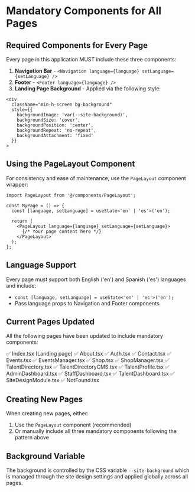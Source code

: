 # Mandatory Components for All Pages

## Required Components for Every Page

Every page in this application MUST include these three components:

1. **Navigation Bar** - `<Navigation language={language} setLanguage={setLanguage} />`
2. **Footer** - `<Footer language={language} />`
3. **Landing Page Background** - Applied via the following style:

```tsx
<div 
  className="min-h-screen bg-background"
  style={{
    backgroundImage: 'var(--site-background)',
    backgroundSize: 'cover',
    backgroundPosition: 'center',
    backgroundRepeat: 'no-repeat',
    backgroundAttachment: 'fixed'
  }}
>
```

## Using the PageLayout Component

For consistency and ease of maintenance, use the `PageLayout` component wrapper:

```tsx
import PageLayout from '@/components/PageLayout';

const MyPage = () => {
  const [language, setLanguage] = useState<'en' | 'es'>('en');
  
  return (
    <PageLayout language={language} setLanguage={setLanguage}>
      {/* Your page content here */}
    </PageLayout>
  );
};
```

## Language Support

Every page must support both English ('en') and Spanish ('es') languages and include:
- `const [language, setLanguage] = useState<'en' | 'es'>('en');`
- Pass language props to Navigation and Footer components

## Current Pages Updated

All the following pages have been updated to include mandatory components:

✅ Index.tsx (Landing page)
✅ About.tsx
✅ Auth.tsx
✅ Contact.tsx
✅ Events.tsx
✅ EventsManager.tsx
✅ Shop.tsx
✅ ShopManager.tsx
✅ TalentDirectory.tsx
✅ TalentDirectoryCMS.tsx
✅ TalentProfile.tsx
✅ AdminDashboard.tsx
✅ StaffDashboard.tsx
✅ TalentDashboard.tsx
✅ SiteDesignModule.tsx
✅ NotFound.tsx

## Creating New Pages

When creating new pages, either:

1. Use the `PageLayout` component (recommended)
2. Or manually include all three mandatory components following the pattern above

## Background Variable

The background is controlled by the CSS variable `--site-background` which is managed through the site design settings and applied globally across all pages.